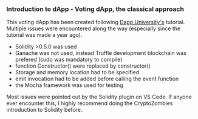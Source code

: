 ### Introduction to dApp - Voting dApp, the classical approach

This voting dApp has been created following [Dapp University's](http://www.dappuniversity.com/articles/the-ultimate-ethereum-dapp-tutorial) tutorial.
Multiple issues were encountered along the way (especially since the tutorial was made a year ago).

- Solidity >0.5.0 was used
- Ganache was not used, instead Truffle development blockchain was prefered (sudo was mandatory to compile)
- function Constructor() were replaced by constructor()
- Storage and memory location had to be specified
- emit invocation had to be added before calling the event function
- the Mocha framework was used for testing 

Most issues were pointed out by the Solidity plugin on VS Code.
If anyone ever encounter this, I highly recommend doing the CryptoZombies introduction to Solidity before.
